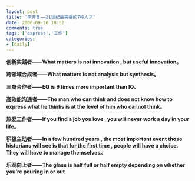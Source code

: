 ```yaml
---
layout: post
title: '李开复——21世纪最需要的7种人才'
date: 2006-09-20 18:52
comments: true
tags: ['express','工作']
categories:
- [daily]
---
```


**创新实践者——What matters is not innovation , but useful innovation。**

**跨领域合成者——What matters is not analysis but synthesis。**

**三商合作者——EQ is 9 times more important than IQ。**

**高效能沟通者——The man who can think and does not know how to express what he thinks is at the level of him who cannot think。**

**热爱工作者——If you find a job you love , you will never work a day in your life。**


**积极主动者——In a few hundred years , the most important event those historians will see is that for the first time , people will have a choice. They will have to manage themselves。**

**乐观向上者——The glass is half full or half empty depending on whether you’re pouring in or out**   

